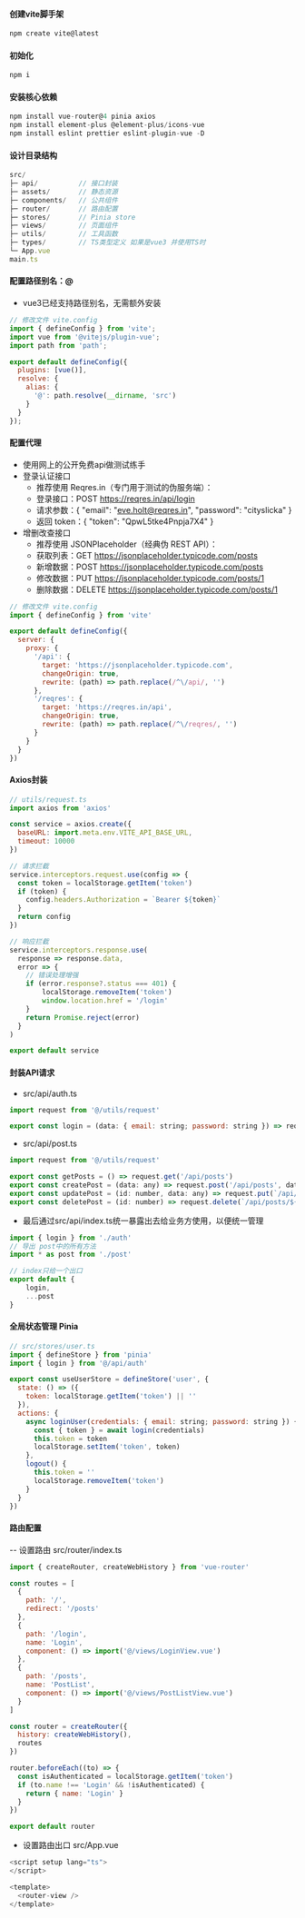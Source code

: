 
#### 创建vite脚手架
```js
npm create vite@latest
```

#### 初始化
```js
npm i
```

#### 安装核心依赖
```js
npm install vue-router@4 pinia axios
npm install element-plus @element-plus/icons-vue
npm install eslint prettier eslint-plugin-vue -D
```

#### 设计目录结构
```js
src/
├─ api/          // 接口封装
├─ assets/       // 静态资源
├─ components/   // 公共组件
├─ router/       // 路由配置
├─ stores/       // Pinia store
├─ views/        // 页面组件
├─ utils/        // 工具函数
├─ types/        // TS类型定义 如果是vue3 并使用TS时
└─ App.vue
main.ts
```


#### 配置路径别名：@
- vue3已经支持路径别名，无需额外安装
```js
// 修改文件 vite.config
import { defineConfig } from 'vite';
import vue from '@vitejs/plugin-vue';
import path from 'path';

export default defineConfig({
  plugins: [vue()],
  resolve: {
    alias: {
      '@': path.resolve(__dirname, 'src')
    }
  }
});
```

#### 配置代理
- 使用网上的公开免费api做测试练手
- 登录认证接口
    - 推荐使用 Reqres.in（专门用于测试的伪服务端）：
    - 登录接口：POST https://reqres.in/api/login
    - 请求参数：{ "email": "eve.holt@reqres.in", "password": "cityslicka" }
    - 返回 token：{ "token": "QpwL5tke4Pnpja7X4" }
- 增删改查接口
    - 推荐使用 JSONPlaceholder（经典伪 REST API）：
    - 获取列表：GET https://jsonplaceholder.typicode.com/posts
    - 新增数据：POST https://jsonplaceholder.typicode.com/posts
    - 修改数据：PUT https://jsonplaceholder.typicode.com/posts/1
    - 删除数据：DELETE https://jsonplaceholder.typicode.com/posts/1
```js
// 修改文件 vite.config
import { defineConfig } from 'vite'

export default defineConfig({
  server: {
    proxy: {
      '/api': {
        target: 'https://jsonplaceholder.typicode.com',
        changeOrigin: true,
        rewrite: (path) => path.replace(/^\/api/, '')
      },
      '/reqres': {
        target: 'https://reqres.in/api',
        changeOrigin: true,
        rewrite: (path) => path.replace(/^\/reqres/, '')
      }
    }
  }
})
```

#### Axios封装
```js
// utils/request.ts
import axios from 'axios'

const service = axios.create({
  baseURL: import.meta.env.VITE_API_BASE_URL,
  timeout: 10000
})

// 请求拦截
service.interceptors.request.use(config => {
  const token = localStorage.getItem('token')
  if (token) {
    config.headers.Authorization = `Bearer ${token}`
  }
  return config
})

// 响应拦截
service.interceptors.response.use(
  response => response.data,
  error => {
    // 错误处理增强
    if (error.response?.status === 401) {
        localStorage.removeItem('token')
        window.location.href = '/login'
    }
    return Promise.reject(error)
  }
)

export default service
```

#### 封装API请求
- src/api/auth.ts
```js
import request from '@/utils/request'

export const login = (data: { email: string; password: string }) => request.post('/reqres/login', data)
```
- src/api/post.ts
```js
import request from '@/utils/request'

export const getPosts = () => request.get('/api/posts')
export const createPost = (data: any) => request.post('/api/posts', data)
export const updatePost = (id: number, data: any) => request.put(`/api/posts/${id}`, data)
export const deletePost = (id: number) => request.delete(`/api/posts/${id}`)
```
- 最后通过src/api/index.ts统一暴露出去给业务方使用，以便统一管理
```js
import { login } from './auth'
// 导出 post中的所有方法
import * as post from './post'

// index只给一个出口
export default {
    login,
    ...post
}
```

#### 全局状态管理 Pinia
```js
// src/stores/user.ts
import { defineStore } from 'pinia'
import { login } from '@/api/auth'

export const useUserStore = defineStore('user', {
  state: () => ({
    token: localStorage.getItem('token') || ''
  }),
  actions: {
    async loginUser(credentials: { email: string; password: string }) {
      const { token } = await login(credentials)
      this.token = token
      localStorage.setItem('token', token)
    },
    logout() {
      this.token = ''
      localStorage.removeItem('token')
    }
  }
})
```

#### 路由配置
-- 设置路由 src/router/index.ts
```js
import { createRouter, createWebHistory } from 'vue-router'

const routes = [
  {
    path: '/',
    redirect: '/posts'
  },
  {
    path: '/login',
    name: 'Login',
    component: () => import('@/views/LoginView.vue')
  },
  {
    path: '/posts',
    name: 'PostList',
    component: () => import('@/views/PostListView.vue')
  }
]

const router = createRouter({
  history: createWebHistory(),
  routes
})

router.beforeEach((to) => {
  const isAuthenticated = localStorage.getItem('token')
  if (to.name !== 'Login' && !isAuthenticated) {
    return { name: 'Login' }
  }
})

export default router
```

- 设置路由出口 src/App.vue
```js
<script setup lang="ts">
</script>

<template>
  <router-view />
</template>
```
